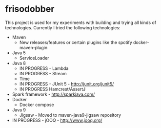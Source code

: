 # frisodobber
This project is used for my experiments with building and trying all kinds of technologies. Currently I tried the following technologies:
- Maven 
    - New releases/features or certain plugins like the spotify docker-maven-plugin
- Java 5
    - ServiceLoader
- Java 8 
    - IN PROGRESS - Lambda
    - IN PROGRESS - Stream 
    - Time
    - IN PROGRESS - JUnit 5 - http://junit.org/junit5/
    - IN PROGRESS Hamcrest/AssertJ
- Spark framework - http://sparkjava.com/
- Docker
    - Docker compose
- Java 9
    - Jigsaw - Moved to maven-java9-jigsaw repository
- IN PROGRESS - jOOQ - http://www.jooq.org/
